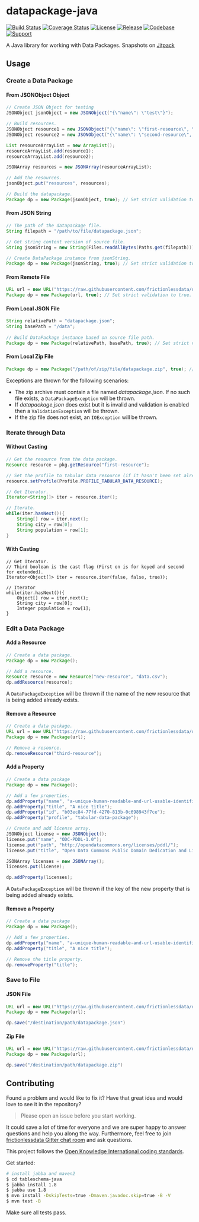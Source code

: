 
# datapackage-java

[![Build Status](https://travis-ci.org/frictionlessdata/datapackage-java.svg?branch=master)](https://travis-ci.org/frictionlessdata/datapackage-java)
[![Coverage Status](https://coveralls.io/repos/github/frictionlessdata/datapackage-java/badge.svg?branch=master)](https://coveralls.io/github/frictionlessdata/datapackage-java?branch=master)
[![License](https://img.shields.io/github/license/frictionlessdata/datapackage-java.svg)](https://github.com/frictionlessdata/datapackage-java/blob/master/LICENSE)
[![Release](https://img.shields.io/jitpack/v/github/frictionlessdata/datapackage-java)](https://jitpack.io/#frictionlessdata/datapackage-java)
[![Codebase](https://img.shields.io/badge/codebase-github-brightgreen)](https://github.com/frictionlessdata/datapackage-java)
[![Support](https://img.shields.io/badge/support-discord-brightgreen)](https://discordapp.com/invite/Sewv6av)

A Java library for working with Data Packages. Snapshots on [Jitpack](https://jitpack.io/#frictionlessdata/datapackage-java)

## Usage

### Create a Data Package

#### From JSONObject Object

```java
// Create JSON Object for testing
JSONObject jsonObject = new JSONObject("{\"name\": \"test\"}");

// Build resources.
JSONObject resource1 = new JSONObject("{\"name\": \"first-resource\", \"path\": [\"foo.txt\", \"bar.txt\", \"baz.txt\"]}");
JSONObject resource2 = new JSONObject("{\"name\": \"second-resource\", \"path\": [\"bar.txt\", \"baz.txt\"]}");

List resourceArrayList = new ArrayList();
resourceArrayList.add(resource1);
resourceArrayList.add(resource2);

JSONArray resources = new JSONArray(resourceArrayList);

// Add the resources.
jsonObject.put("resources", resources);

// Build the datapackage.
Package dp = new Package(jsonObject, true); // Set strict validation to true.
```

#### From JSON String

```java
// The path of the datapackage file.
String filepath = "/path/to/file/datapackage.json";

// Get string content version of source file.
String jsonString = new String(Files.readAllBytes(Paths.get(filepath)));

// Create DataPackage instance from jsonString.
Package dp = new Package(jsonString, true); // Set strict validation to true.
```

#### From Remote File

```java
URL url = new URL("https://raw.githubusercontent.com/frictionlessdata/datapackage-java/master/src/test/resources/fixtures/multi_data_datapackage.json");
Package dp = new Package(url, true); // Set strict validation to true.
```

#### From Local JSON File

```java
String relativePath = "datapackage.json";
String basePath = "/data";
        
// Build DataPackage instance based on source file path.
Package dp = new Package(relativePath, basePath, true); // Set strict validation to true.
```

#### From Local Zip File
```java
Package dp = new Package("/path/of/zip/file/datapackage.zip", true); // Set strict validation to true.
```

Exceptions are thrown for the following scenarios:
- The zip archive must contain a file named _datapackage.json_. If no such file exists, a `DataPackageException` will be thrown.
- If _datapackage.json_ does exist but it is invalid and validation is enabled then a `ValidationException` will be thrown.
- If the zip file does not exist, an `IOException` will be thrown.


### Iterate through Data
#### Without Casting
```java
// Get the resource from the data package.
Resource resource = pkg.getResource("first-resource");

// Set the profile to tabular data resource (if it hasn't been set already).
resource.setProfile(Profile.PROFILE_TABULAR_DATA_RESOURCE);

// Get Iterator.
Iterator<String[]> iter = resource.iter();

// Iterate.
while(iter.hasNext()){
    String[] row = iter.next();
    String city = row[0];
    String population = row[1];
} 
```

#### With Casting

```
// Get Iterator. 
// Third boolean is the cast flag (First on is for keyed and second for extended).
Iterator<Object[]> iter = resource.iter(false, false, true));

// Iterator
while(iter.hasNext()){
    Object[] row = iter.next();
    String city = row[0];
    Integer population = row[1];
} 
```

### Edit a Data Package

#### Add a Resource

```java
// Create a data package.
Package dp = new Package();

// Add a resource.
Resource resource = new Resource("new-resource", "data.csv");
dp.addResource(resource);
```

A `DataPackageException` will be thrown if the name of the new resource that is being added already exists.

#### Remove a Resource

```java
// Create a data package.
URL url = new URL("https://raw.githubusercontent.com/frictionlessdata/datapackage-java/master/src/test/resources/fixtures/multi_data_datapackage.json");
Package dp = new Package(url);

// Remove a resource.
dp.removeResource("third-resource");
```

#### Add a Property

```java
// Create a data package
Package dp = new Package();

// Add a few properties.
dp.addProperty("name", "a-unique-human-readable-and-url-usable-identifier");
dp.addProperty("title", "A nice title");
dp.addProperty("id", "b03ec84-77fd-4270-813b-0c698943f7ce");
dp.addProperty("profile", "tabular-data-package");

// Create and add license array.
JSONObject license = new JSONObject();
license.put("name", "ODC-PDDL-1.0");
license.put("path", "http://opendatacommons.org/licenses/pddl/");
license.put("title", "Open Data Commons Public Domain Dedication and License v1.0");

JSONArray licenses = new JSONArray();
licenses.put(license);

dp.addProperty(licenses);
```

A `DataPackageException` will be thrown if the key of the new property that is being added already exists.


#### Remove a Property

```java
// Create a data package
Package dp = new Package();

// Add a few properties.
dp.addProperty("name", "a-unique-human-readable-and-url-usable-identifier");
dp.addProperty("title", "A nice title");

// Remove the title property.
dp.removeProperty("title");
```

### Save to File

#### JSON File
```java
URL url = new URL("https://raw.githubusercontent.com/frictionlessdata/datapackage-java/master/src/test/resources/fixtures/multi_data_datapackage.json");
Package dp = new Package(url);

dp.save("/destination/path/datapackage.json")
```


#### Zip File
```java
URL url = new URL("https://raw.githubusercontent.com/frictionlessdata/datapackage-java/master/src/test/resources/fixtures/multi_data_datapackage.json");
Package dp = new Package(url);

dp.save("/destination/path/datapackage.zip")
```

## Contributing

Found a problem and would like to fix it? Have that great idea and would love to see it in the repository?

> Please open an issue before you start working.

It could save a lot of time for everyone and we are super happy to answer questions and help you along the way. Furthermore, feel free to join [frictionlessdata Gitter chat room](https://gitter.im/frictionlessdata/chat) and ask questions.

This project follows the [Open Knowledge International coding standards](https://github.com/okfn/coding-standards).

Get started:
```sh
# install jabba and maven2
$ cd tableschema-java
$ jabba install 1.8
$ jabba use 1.8
$ mvn install -DskipTests=true -Dmaven.javadoc.skip=true -B -V
$ mvn test -B
```

Make sure all tests pass.


